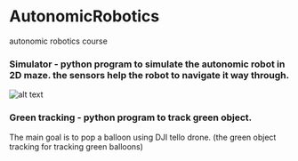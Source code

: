 # AutonomicRobotics
autonomic robotics course

### Simulator - python program to simulate the autonomic robot in 2D maze. the sensors help the robot to navigate it way through.
![alt text](https://github.com/yoavhenig/AutonomicRobotics/blob/master/AutonomicRoboticsSimulator/simulator.JPG)

### Green tracking - python program to track green object.

The main goal is to pop a balloon using DJI tello drone. (the green object tracking for tracking green balloons)
